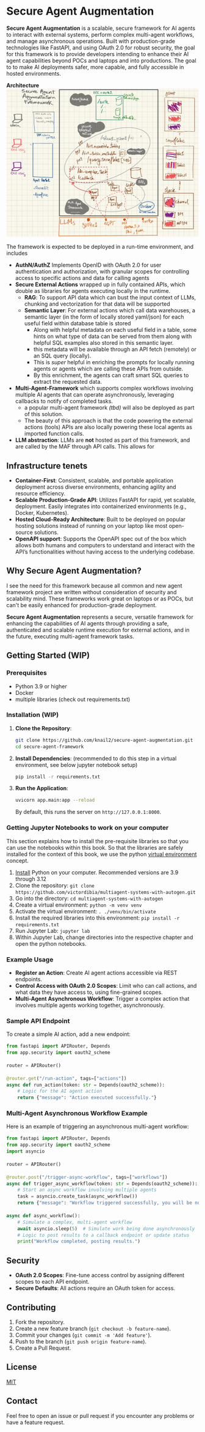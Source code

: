 # Secure Agent Augmentation

**Secure Agent Augmentation** is a scalable, secure framework for AI agents to interact with external systems, perform complex multi-agent workflows, and manage asynchronous operations. Built with production-grade technologies like FastAPI, and using OAuth 2.0 for robust security, the goal for this framework is to provide developers intending to enhance their AI agent capabilities beyond POCs and laptops and into productions. The goal to to make AI deployments safer, more capable, and fully accessible in hosted environments.

**Architecture**
![SAAF Architecture](images/SAAF-architecture.jpg)

The framework is expected to be deployed in a run-time environment, and includes
- **AuthN/AuthZ** Implements OpenID with OAuth 2.0 for user authentication and authorization, with granular scopes for controlling access to specific actions and data for calling agents
- **Secure External Actions** wrapped up in fully contained APIs, which double as libraries for agents executing locally in the runtime.
    - **RAG**: To support API data which can bust the input context of LLMs, chunking and vectorization for that data will be supported
    - **Semantic Layer**: For external actions which call data warehouses, a semantic layer (in the form of locally stored yaml/json) for each useful field within database table is stored
        - Along with helpful metadata on each useful field in a table, some hints on what type of data can be served from them along with helpful SQL examples also stored in this semantic layer.
        - this metadata will be available through an API fetch (remotely) or an SQL query (locally). 
        - This is _super_ helpful in enriching the prompts for locally running agents or agents which are calling these APIs from outside.
        - By this enrichment, the agents can craft smart SQL queries to extract the requested data.
- **Multi-Agent-Framework** which supports complex workflows involving multiple AI agents that can operate asynchronously, leveraging callbacks to notify of completed tasks. 
    - a popular multi-agent framework *(tbd)* will also be deployed as part of this solution.
    - The beauty of this approach is that the code powering the external actions (tools) APIs are also locally powering these local agents as imported function calls.
- **LLM abstraction**:  LLMs are **not** hosted as part of this framework, and are called by the MAF through API calls. This allows for 

## Infrastructure tenets

- **Container-First**: Consistent, scalable, and portable application deployment across diverse environments, enhancing agility and resource efficiency.
- **Scalable Production-Grade API**: Utilizes FastAPI for rapid, yet scalable, deployment. Easily integrates into containerized environments (e.g., Docker, Kubernetes).
- **Hosted Cloud-Ready Architecture**: Built to be deployed on popular hosting solutions instead of running on your laptop like most open-source solutions.
- **OpenAPI support**: Supports the OpenAPI spec out of the box which allows both humans and computers to understand and interact with the API’s functionalities without having access to the underlying codebase.

## Why Secure Agent Augmentation?

I see the need for this framework because all common and new agent framework project are written without consideration of security and scalability mind. These frameworks work great on laptops or as POCs, but can't be easily enhanced for production-grade deployment.

**Secure Agent Augmentation** represents a secure, versatile framework for enhancing the capabilities of AI agents through providing a safe, authenticated and scalable runtime execution for external actions, and in the future, executing multi-agent framework tasks. 

## Getting Started (WIP)

### Prerequisites
- Python 3.9 or higher
- Docker
- multiple libraries (check out requirements.txt)

### Installation (WIP)

1. **Clone the Repository**:
   ```bash
   git clone https://github.com/knail2/secure-agent-augmentation.git
   cd secure-agent-framework
   ```

2. **Install Dependencies**: (recommended to do this step in a virtual environment, see below jupyter notebook setup)
   ```bash
   pip install -r requirements.txt
   ```

3. **Run the Application**:
   ```bash
   uvicorn app.main:app --reload
   ```
   By default, this runs the server on `http://127.0.0.1:8000`.


### Getting Jupyter Notebooks to work on your computer

This section explains how to install the pre-requisite libraries so that you can use the notebooks within this book. So that the libraries are safely installed for the context of this book, we use the python [virtual environment](https://docs.python.org/3/library/venv.html) concept.



1. [Install](https://www.python.org/downloads/) Python on your computer. Recommended versions are 3.9 through 3.12
2. Clone the repository: `git clone https://github.com/victordibia/multiagent-systems-with-autogen.git`
3. Go into the directory: `cd multiagent-systems-with-autogen`
4. Create a virtual environment: `python -m venv venv`
5. Activate the virtual environment: `. ./venv/bin/activate` 
6. Install the required libraries into this environment: `pip install -r requirements.txt`
7. Run Jupyter Lab: `jupyter lab`
8. Within Jupyter Lab, change directories into the respective chapter and open the python notebooks.


### Example Usage

- **Register an Action**: Create AI agent actions accessible via REST endpoints.
- **Control Access with OAuth 2.0 Scopes**: Limit who can call actions, and what data they have access to, using fine-grained scopes.
- **Multi-Agent Asynchronous Workflow**: Trigger a complex action that involves multiple agents working together, asynchronously.

### Sample API Endpoint

To create a simple AI action, add a new endpoint:

```python
from fastapi import APIRouter, Depends
from app.security import oauth2_scheme

router = APIRouter()

@router.get("/run-action", tags=["actions"])
async def run_action(token: str = Depends(oauth2_scheme)):
    # Logic for the AI agent action
    return {"message": "Action executed successfully."}
```

### Multi-Agent Asynchronous Workflow Example

Here is an example of triggering an asynchronous multi-agent workflow:

```python
from fastapi import APIRouter, Depends
from app.security import oauth2_scheme
import asyncio

router = APIRouter()

@router.post("/trigger-async-workflow", tags=["workflows"])
async def trigger_async_workflow(token: str = Depends(oauth2_scheme)):
    # Start an async workflow involving multiple agents
    task = asyncio.create_task(async_workflow())
    return {"message": "Workflow triggered successfully, you will be notified upon completion."}

async def async_workflow():
    # Simulate a complex, multi-agent workflow
    await asyncio.sleep(5)  # Simulate work being done asynchronously
    # Logic to post results to a callback endpoint or update status
    print("Workflow completed, posting results.")
```

## Security
- **OAuth 2.0 Scopes**: Fine-tune access control by assigning different scopes to each API endpoint.
- **Secure Defaults**: All actions require an OAuth token for access.

## Contributing

1. Fork the repository.
2. Create a new feature branch (`git checkout -b feature-name`).
3. Commit your changes (`git commit -m 'Add feature'`).
4. Push to the branch (`git push origin feature-name`).
5. Create a Pull Request.

## License
[MIT](LICENSE)

## Contact
Feel free to open an issue or pull request if you encounter any problems or have a feature request.
